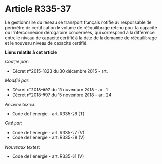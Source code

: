 # Article R335-37

Le gestionnaire du réseau de transport français notifie au responsable de périmètre de certification le volume de
rééquilibrage retenu pour la capacité ou l'interconnexion dérogatoire concernées, qui correspond à la différence entre le
niveau de capacité certifié à la date de la demande de rééquilibrage et le nouveau niveau de capacité certifié.

**Liens relatifs à cet article**

_Codifié par_:

  - Décret n°2015-1823 du 30 décembre 2015 - art.

_Modifié par_:

  - Décret n°2018-997 du 15 novembre 2018 - art. 1
  - Décret n°2018-997 du 15 novembre 2018 - art. 24

_Anciens textes_:

  - Code de l'énergie - art. R335-26 (T)

_Cité par_:

  - Code de l'énergie - art. R335-27 (V)
  - Code de l'énergie - art. R335-38 (V)

_Nouveaux textes_:

  - Code de l'énergie - art. R335-61 (V)
